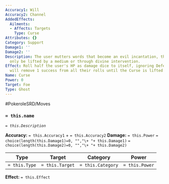 ```yaml
---
Accuracy1: Will
Accuracy2: Channel
AddedEffects:
  Ailments:
  - Affects: Targets
    Type: Curse
Attributes: {}
Category: Support
Damage1: ''
Damage2: ''
Description: The user mutters words that become an evil incantation, the curse may
  only be lifted by a medium or through divine intervention.
Effect: Roll half the user's HP as damage dice to itself, ignoring Defenses. The target
  will remove 1 success from all their rolls until the Curse is lifted.
Name: Curse
Power: 0
Target: Foe
Type: Ghost
---
```


#PokeroleSRD/Moves

### `= this.name`
*`= this.Description`*

**Accuracy:** `= this.Accuracy1` + `= this.Accuracy2`
**Damage:** `= this.Power` `= choice(length(this.Damage1)=0, "","\+ "+ this.Damage1)` `= choice(length(this.Damage2)=0, "","\+ "+ this.Damage2)`

| Type          | Target          | Category          | Power          |
| ------------- | --------------- | ----------------  | -------------- |
| `= this.Type` | `= this.Target` | `= this.Category` | `= this.Power` | 

**Effect:** `= this.Effect`